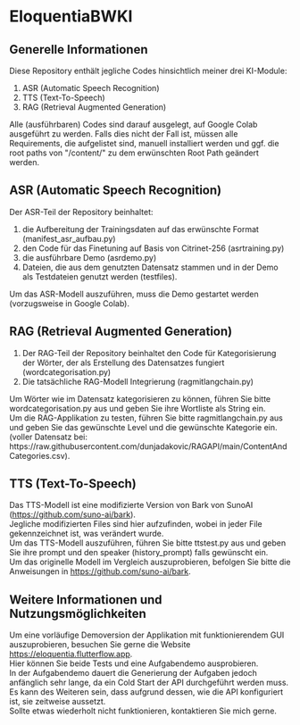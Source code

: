 # EloquentiaBWKI
## Generelle Informationen
Diese Repository enthält jegliche Codes hinsichtlich meiner drei KI-Module: 
<ol>
<li>ASR (Automatic Speech Recognition)</li>
<li>TTS (Text-To-Speech)</li>
<li> RAG (Retrieval Augmented Generation)</li>
</ol>
Alle (ausführbaren) Codes sind darauf ausgelegt, auf Google Colab ausgeführt zu werden. Falls dies nicht der Fall ist, müssen alle Requirements, die aufgelistet sind, manuell installiert werden und ggf. die root paths von "/content/" zu dem erwünschten Root Path geändert werden. 

## ASR (Automatic Speech Recognition)
Der ASR-Teil der Repository beinhaltet: 
<ol>
<li>die Aufbereitung der Trainingsdaten auf das erwünschte Format (manifest_asr_aufbau.py) </li>
<li>den Code für das Finetuning auf Basis von Citrinet-256 (asrtraining.py) </li>
<li>die ausführbare Demo (asrdemo.py) </li>
<li>Dateien, die aus dem genutzten Datensatz stammen und in der Demo als Testdateien genutzt werden (testfiles). </li>
</ol>
Um das ASR-Modell auszuführen, muss die Demo gestartet werden (vorzugsweise in Google Colab). <br/>

## RAG (Retrieval Augmented Generation)
<ol>
<li>Der RAG-Teil der Repository beinhaltet den Code für Kategorisierung der Wörter, der als Erstellung des Datensatzes fungiert (wordcategorisation.py) </li>
<li>Die tatsächliche RAG-Modell Integrierung (ragmitlangchain.py)</li>
</ol>
Um Wörter wie im Datensatz kategorisieren zu können, führen Sie bitte wordcategorisation.py aus und geben Sie ihre Wortliste als String ein. <br/>
Um die RAG-Applikation zu testen, führen Sie bitte ragmitlangchain.py aus und geben Sie das gewünschte Level und die gewünschte Kategorie ein. <br/>
(voller Datensatz bei: https://raw.githubusercontent.com/dunjadakovic/RAGAPI/main/ContentAndCategories.csv). <br/>


## TTS (Text-To-Speech)
Das TTS-Modell ist eine modifizierte Version von Bark von SunoAI (https://github.com/suno-ai/bark). <br/>
Jegliche modifizierten Files sind hier aufzufinden, wobei in jeder File gekennzeichnet ist, was verändert wurde.<br/>
Um das TTS-Modell auszuführen, führen Sie bitte ttstest.py aus und geben Sie ihre prompt und den speaker (history_prompt) falls gewünscht ein. <br/>
Um das originelle Modell im Vergleich auszuprobieren, befolgen Sie bitte die Anweisungen in https://github.com/suno-ai/bark. <br/>

## Weitere Informationen und Nutzungsmöglichkeiten 
Um eine vorläufige Demoversion der Applikation mit funktionierendem GUI auszuprobieren, besuchen Sie gerne die Website https://eloquentia.flutterflow.app. <br/>
Hier können Sie beide Tests und eine Aufgabendemo ausprobieren.<br/> 
In der Aufgabendemo dauert die Generierung der Aufgaben jedoch anfänglich sehr lange, da ein Cold Start der API durchgeführt werden muss. <br/>
Es kann des Weiteren sein, dass aufgrund dessen, wie die API konfiguriert ist, sie zeitweise aussetzt. <br/>
Sollte etwas wiederholt nicht funktionieren, kontaktieren Sie mich gerne. 
